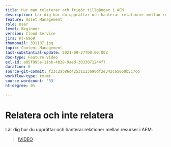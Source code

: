 ```yaml
---
title: Hur man relaterar och frigör tillgångar i AEM
description: Lär dig hur du upprättar och hanterar relationer mellan resurser i AEM.
feature: Asset Management
role: User
level: Beginner
version: Cloud Service
jira: KT-6969
thumbnail: 331107.jpg
topic: Content Management
last-substantial-update: 2021-09-27T00:00:00Z
doc-type: Feature Video
exl-id: a05f995e-11bb-4b28-9aed-3033071244f7
duration: 6
source-git-commit: f23c2ab86d42531113690df2e342c65060b5c7cd
workflow-type: tm+mt
source-wordcount: '33'
ht-degree: 0%

---
```


# Relatera och inte relatera

Lär dig hur du upprättar och hanterar relationer mellan resurser i AEM.

>[!VIDEO](https://video.tv.adobe.com/v/331107?quality=12&learn=on)
